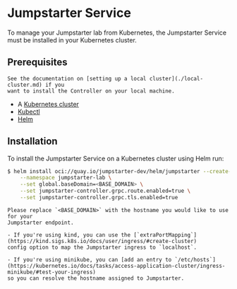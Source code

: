 # Jumpstarter Service

To manage your Jumpstarter lab from Kubernetes, the Jumpstarter Service must
be installed in your Kubernetes cluster.

## Prerequisites

```{tip}
See the documentation on [setting up a local cluster](./local-cluster.md) if you
want to install the Controller on your local machine.
```

- A [Kubernetes cluster](https://www.downloadkubernetes.com/)
- [Kubectl](https://www.downloadkubernetes.com/)
- [Helm](https://helm.sh/docs/intro/install/)

## Installation

To install the Jumpstarter Service on a Kubernetes cluster using Helm run:

```bash
$ helm install oci://quay.io/jumpstarter-dev/helm/jumpstarter --create-namespace \
    --namespace jumpstarter-lab \
    --set global.baseDomain=<BASE_DOMAIN> \
    --set jumpstarter-controller.grpc.route.enabled=true \
    --set jumpstarter-controller.grpc.tls.enabled=true 
```

```{note}
Please replace `<BASE_DOMAIN>` with the hostname you would like to use for your
Jumpstarter endpoint.

- If you're using kind, you can use the [`extraPortMapping`](https://kind.sigs.k8s.io/docs/user/ingress/#create-cluster) 
config option to map the Jumpstarter ingress to `localhost`.

- If you're using minikube, you can [add an entry to `/etc/hosts`](https://kubernetes.io/docs/tasks/access-application-cluster/ingress-minikube/#test-your-ingress) 
so you can resolve the hostname assigned to Jumpstarter.
```
